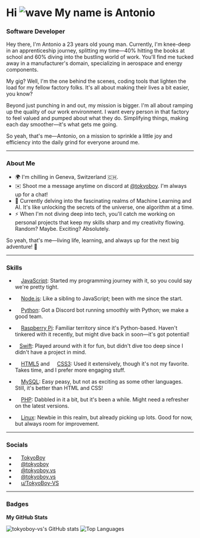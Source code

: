 # Hi ![wave](https://user-images.githubusercontent.com/18350557/176309783-0785949b-9127-417c-8b55-ab5a4333674e.gif) My name is Antonio

### Software Developer

Hey there, I'm Antonio a 23 years old young man. Currently, I'm knee-deep in an apprenticeship journey, splitting my time—40% hitting the books at school and 60% diving into the bustling world of work. You'll find me tucked away in a manufacturer's domain, specializing in aerospace and energy components.

My gig? Well, I'm the one behind the scenes, coding tools that lighten the load for my fellow factory folks. It's all about making their lives a bit easier, you know?

Beyond just punching in and out, my mission is bigger. I'm all about ramping up the quality of our work environment. I want every person in that factory to feel valued and pumped about what they do. Simplifying things, making each day smoother—it's what gets me going.

So yeah, that's me—Antonio, on a mission to sprinkle a little joy and efficiency into the daily grind for everyone around me.

---
### About Me
- 🌍 I'm chilling in Geneva, Switzerland 🇨🇭.
- ✉️ Shoot me a message anytime on discord at [@tokyoboy](https://discord.com/users/tokyoboy). I'm always up for a chat!
- 🧠 Currently delving into the fascinating realms of Machine Learning and AI. It's like unlocking the secrets of the universe, one algorithm at a time.
- ⚡ When I'm not diving deep into tech, you'll catch me working on personal projects that keep my skills sharp and my creativity flowing. Random? Maybe. Exciting? Absolutely.

So yeah, that's me—living life, learning, and always up for the next big adventure! 🚀

---

### Skills
- <img src="https://raw.githubusercontent.com/danielcranney/readme-generator/main/public/icons/skills/javascript-colored.svg" width="12" height="12" /> [JavaScript](https://developer.mozilla.org/en-US/docs/Web/JavaScript): Started my programming journey with it, so you could say we're pretty tight.

- <img src="https://raw.githubusercontent.com/danielcranney/readme-generator/main/public/icons/skills/nodejs-colored.svg" width="12" height="12" /> [Node.js](https://nodejs.org/en/): Like a sibling to JavaScript; been with me since the start.

- <img src="https://raw.githubusercontent.com/danielcranney/readme-generator/main/public/icons/skills/python-colored.svg" width="12" height="12" /> [Python](https://www.python.org/): Got a Discord bot running smoothly with Python; we make a good team.

- <img src="https://raw.githubusercontent.com/danielcranney/readme-generator/main/public/icons/skills/raspberrypi-colored.svg" width="12" height="12" /> [Raspberry Pi](https://www.raspberrypi.org/): Familiar territory since it's Python-based. Haven't tinkered with it recently, but might dive back in soon—it's got potential!

- <img src="https://raw.githubusercontent.com/danielcranney/readme-generator/main/public/icons/skills/swift-colored.svg" width="12" height="12" />[Swift](https://developer.apple.com/swift/): Played around with it for fun, but didn't dive too deep since I didn't have a project in mind.

- <img src="https://raw.githubusercontent.com/danielcranney/readme-generator/main/public/icons/skills/html5-colored.svg" width="12" height="12" /> [HTML5](https://developer.mozilla.org/en-US/docs/Glossary/HTML5) and <img src="https://raw.githubusercontent.com/danielcranney/readme-generator/main/public/icons/skills/css3-colored.svg" width="12" height="12" /> [CSS3](https://www.w3.org/TR/CSS/#css): Used it extensively, though it's not my favorite. Takes time, and I prefer more engaging stuff.

- <img src="https://raw.githubusercontent.com/danielcranney/readme-generator/main/public/icons/skills/mysql-colored.svg" width="12" height="12" /> [MySQL](https://www.mysql.com/): Easy peasy, but not as exciting as some other languages. Still, it's better than HTML and CSS!

- <img src="https://raw.githubusercontent.com/danielcranney/readme-generator/main/public/icons/skills/php-colored.svg" width="12" height="12" /> [PHP](https://www.php.net/): Dabbled in it a bit, but it's been a while. Might need a refresher on the latest versions.

- <img src="https://raw.githubusercontent.com/danielcranney/readme-generator/main/public/icons/skills/linux-colored.svg" width="12" height="12" /> [Linux](https://www.linux.org): Newbie in this realm, but already picking up lots. Good for now, but always room for improvement.

---

### Socials
- <img src="https://raw.githubusercontent.com/danielcranney/readme-generator/main/public/icons/socials/github-dark.svg" width="12" height="12" /> [TokyoBoy](https://github.com/tokyoboy-vs)
- <img src="https://raw.githubusercontent.com/danielcranney/readme-generator/main/public/icons/socials/discord.svg" width="12" height="12" /> [@tokyoboy](https://discord.com/users/tokyoboy)
- <img src="https://raw.githubusercontent.com/danielcranney/readme-generator/main/public/icons/socials/instagram.svg" width="12" height="12" /> [@tokyoboy.vs](https://www.instagram.com/tokyoboy.vs)
- <img src="https://raw.githubusercontent.com/danielcranney/readme-generator/main/public/icons/socials/threads-dark.svg" width="12" height="12" /> [@tokyoboy.vs](https://www.threads.net/@tokyoboy.vs)
- <img src="https://raw.githubusercontent.com/danielcranney/readme-generator/main/public/icons/socials/reddit.svg" width="12" height="12" /> [u/TokyoBoy-VS](https://www.reddit.com/user/TokyoBoy-VS/?rdt=62802)

---

### Badges
<b>My GitHub Stats</b>

<img src="https://github-readme-stats.vercel.app/api?username=tokyoboy-vs&show_icons=true&hide=&count_private=true&title_color=0891b2&text_color=ffffff&icon_color=0891b2&bg_color=1c1917&hide_border=true&show_icons=true" alt="tokyoboy-vs's GitHub stats" /> <img src="https://github-readme-stats.vercel.app/api/top-langs/?username=tokyoboy-vs&langs_count=10&title_color=0891b2&text_color=ffffff&icon_color=0891b2&bg_color=1c1917&hide_border=true&locale=en&custom_title=Top%20Languages" alt="Top Languages" />
